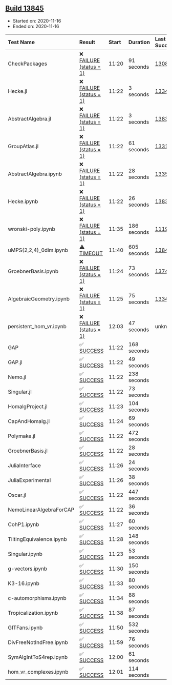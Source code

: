 ## [Build 13845](https://oscarci.mathematik.uni-kl.de/job/oscar/13845/)

* Started on: 2020-11-16
* Ended on: 2020-11-16

| Test Name    | Result | Start | Duration | Last Success | First Failure |
|:-------------|:-------|:------|:---------|:-------------|:--------------|
| CheckPackages | ❌ [FAILURE (status = 1)](https://oscarci.mathematik.uni-kl.de/job/oscar/13845/artifact/logs/build-13845/CheckPackages.log) | 11:20 | 91 seconds | [13085](https://oscarci.mathematik.uni-kl.de/job/oscar/13085/) | [13086](https://oscarci.mathematik.uni-kl.de/job/oscar/13086/) |
| Hecke.jl | ❌ [FAILURE (status = 1)](https://oscarci.mathematik.uni-kl.de/job/oscar/13845/artifact/logs/build-13845/Hecke.jl.log) | 11:22 | 3 seconds | [13341](https://oscarci.mathematik.uni-kl.de/job/oscar/13341/) | [13342](https://oscarci.mathematik.uni-kl.de/job/oscar/13342/) |
| AbstractAlgebra.jl | ❌ [FAILURE (status = 1)](https://oscarci.mathematik.uni-kl.de/job/oscar/13845/artifact/logs/build-13845/AbstractAlgebra.jl.log) | 11:22 | 3 seconds | [13837](https://oscarci.mathematik.uni-kl.de/job/oscar/13837/) | [13838](https://oscarci.mathematik.uni-kl.de/job/oscar/13838/) |
| GroupAtlas.jl | ❌ [FAILURE (status = 1)](https://oscarci.mathematik.uni-kl.de/job/oscar/13845/artifact/logs/build-13845/GroupAtlas.jl.log) | 11:22 | 61 seconds | [13311](https://oscarci.mathematik.uni-kl.de/job/oscar/13311/) | [13312](https://oscarci.mathematik.uni-kl.de/job/oscar/13312/) |
| AbstractAlgebra.ipynb | ❌ [FAILURE (status = 1)](https://oscarci.mathematik.uni-kl.de/job/oscar/13845/artifact/logs/build-13845/AbstractAlgebra.ipynb.log) | 11:22 | 28 seconds | [13355](https://oscarci.mathematik.uni-kl.de/job/oscar/13355/) | [13356](https://oscarci.mathematik.uni-kl.de/job/oscar/13356/) |
| Hecke.ipynb | ❌ [FAILURE (status = 1)](https://oscarci.mathematik.uni-kl.de/job/oscar/13845/artifact/logs/build-13845/Hecke.ipynb.log) | 11:22 | 26 seconds | [13837](https://oscarci.mathematik.uni-kl.de/job/oscar/13837/) | [13838](https://oscarci.mathematik.uni-kl.de/job/oscar/13838/) |
| wronski-poly.ipynb | ❌ [FAILURE (status = 1)](https://oscarci.mathematik.uni-kl.de/job/oscar/13845/artifact/logs/build-13845/wronski-poly.ipynb.log) | 11:35 | 186 seconds | [11192](https://oscarci.mathematik.uni-kl.de/job/oscar/11192/) | [11193](https://oscarci.mathematik.uni-kl.de/job/oscar/11193/) |
| uMPS(2,2,4)_0dim.ipynb | ⚠ [TIMEOUT](https://oscarci.mathematik.uni-kl.de/job/oscar/13845/artifact/logs/build-13845/uMPS-2-2-4-_0dim.ipynb.log) | 11:40 | 605 seconds | [13841](https://oscarci.mathematik.uni-kl.de/job/oscar/13841/) | [13842](https://oscarci.mathematik.uni-kl.de/job/oscar/13842/) |
| GroebnerBasis.ipynb | ❌ [FAILURE (status = 1)](https://oscarci.mathematik.uni-kl.de/job/oscar/13845/artifact/logs/build-13845/GroebnerBasis.ipynb.log) | 11:24 | 73 seconds | [13748](https://oscarci.mathematik.uni-kl.de/job/oscar/13748/) | [13749](https://oscarci.mathematik.uni-kl.de/job/oscar/13749/) |
| AlgebraicGeometry.ipynb | ❌ [FAILURE (status = 1)](https://oscarci.mathematik.uni-kl.de/job/oscar/13845/artifact/logs/build-13845/AlgebraicGeometry.ipynb.log) | 11:25 | 75 seconds | [13341](https://oscarci.mathematik.uni-kl.de/job/oscar/13341/) | [13342](https://oscarci.mathematik.uni-kl.de/job/oscar/13342/) |
| persistent_hom_vr.ipynb | ❌ [FAILURE (status = 1)](https://oscarci.mathematik.uni-kl.de/job/oscar/13845/artifact/logs/build-13845/persistent_hom_vr.ipynb.log) | 12:03 | 47 seconds | unknown | unknown |
| GAP | ✅ [SUCCESS](https://oscarci.mathematik.uni-kl.de/job/oscar/13845/artifact/logs/build-13845/GAP.log) | 11:22 | 168 seconds |  |  |
| GAP.jl | ✅ [SUCCESS](https://oscarci.mathematik.uni-kl.de/job/oscar/13845/artifact/logs/build-13845/GAP.jl.log) | 11:22 | 49 seconds |  |  |
| Nemo.jl | ✅ [SUCCESS](https://oscarci.mathematik.uni-kl.de/job/oscar/13845/artifact/logs/build-13845/Nemo.jl.log) | 11:22 | 238 seconds |  |  |
| Singular.jl | ✅ [SUCCESS](https://oscarci.mathematik.uni-kl.de/job/oscar/13845/artifact/logs/build-13845/Singular.jl.log) | 11:22 | 73 seconds |  |  |
| HomalgProject.jl | ✅ [SUCCESS](https://oscarci.mathematik.uni-kl.de/job/oscar/13845/artifact/logs/build-13845/HomalgProject.jl.log) | 11:23 | 104 seconds |  |  |
| CapAndHomalg.jl | ✅ [SUCCESS](https://oscarci.mathematik.uni-kl.de/job/oscar/13845/artifact/logs/build-13845/CapAndHomalg.jl.log) | 11:24 | 69 seconds |  |  |
| Polymake.jl | ✅ [SUCCESS](https://oscarci.mathematik.uni-kl.de/job/oscar/13845/artifact/logs/build-13845/Polymake.jl.log) | 11:22 | 472 seconds |  |  |
| GroebnerBasis.jl | ✅ [SUCCESS](https://oscarci.mathematik.uni-kl.de/job/oscar/13845/artifact/logs/build-13845/GroebnerBasis.jl.log) | 11:22 | 28 seconds |  |  |
| JuliaInterface | ✅ [SUCCESS](https://oscarci.mathematik.uni-kl.de/job/oscar/13845/artifact/logs/build-13845/JuliaInterface.log) | 11:26 | 24 seconds |  |  |
| JuliaExperimental | ✅ [SUCCESS](https://oscarci.mathematik.uni-kl.de/job/oscar/13845/artifact/logs/build-13845/JuliaExperimental.log) | 11:26 | 38 seconds |  |  |
| Oscar.jl | ✅ [SUCCESS](https://oscarci.mathematik.uni-kl.de/job/oscar/13845/artifact/logs/build-13845/Oscar.jl.log) | 11:22 | 447 seconds |  |  |
| NemoLinearAlgebraForCAP | ✅ [SUCCESS](https://oscarci.mathematik.uni-kl.de/job/oscar/13845/artifact/logs/build-13845/NemoLinearAlgebraForCAP.log) | 11:22 | 36 seconds |  |  |
| CohP1.ipynb | ✅ [SUCCESS](https://oscarci.mathematik.uni-kl.de/job/oscar/13845/artifact/logs/build-13845/CohP1.ipynb.log) | 11:27 | 60 seconds |  |  |
| TiltingEquivalence.ipynb | ✅ [SUCCESS](https://oscarci.mathematik.uni-kl.de/job/oscar/13845/artifact/logs/build-13845/TiltingEquivalence.ipynb.log) | 11:28 | 148 seconds |  |  |
| Singular.ipynb | ✅ [SUCCESS](https://oscarci.mathematik.uni-kl.de/job/oscar/13845/artifact/logs/build-13845/Singular.ipynb.log) | 11:23 | 53 seconds |  |  |
| g-vectors.ipynb | ✅ [SUCCESS](https://oscarci.mathematik.uni-kl.de/job/oscar/13845/artifact/logs/build-13845/g-vectors.ipynb.log) | 11:30 | 150 seconds |  |  |
| K3-16.ipynb | ✅ [SUCCESS](https://oscarci.mathematik.uni-kl.de/job/oscar/13845/artifact/logs/build-13845/K3-16.ipynb.log) | 11:33 | 80 seconds |  |  |
| c-automorphisms.ipynb | ✅ [SUCCESS](https://oscarci.mathematik.uni-kl.de/job/oscar/13845/artifact/logs/build-13845/c-automorphisms.ipynb.log) | 11:34 | 88 seconds |  |  |
| Tropicalization.ipynb | ✅ [SUCCESS](https://oscarci.mathematik.uni-kl.de/job/oscar/13845/artifact/logs/build-13845/Tropicalization.ipynb.log) | 11:38 | 87 seconds |  |  |
| GITFans.ipynb | ✅ [SUCCESS](https://oscarci.mathematik.uni-kl.de/job/oscar/13845/artifact/logs/build-13845/GITFans.ipynb.log) | 11:50 | 532 seconds |  |  |
| DivFreeNotIndFree.ipynb | ✅ [SUCCESS](https://oscarci.mathematik.uni-kl.de/job/oscar/13845/artifact/logs/build-13845/DivFreeNotIndFree.ipynb.log) | 11:59 | 76 seconds |  |  |
| SymAlgIntToS4rep.ipynb | ✅ [SUCCESS](https://oscarci.mathematik.uni-kl.de/job/oscar/13845/artifact/logs/build-13845/SymAlgIntToS4rep.ipynb.log) | 12:00 | 61 seconds |  |  |
| hom_vr_complexes.ipynb | ✅ [SUCCESS](https://oscarci.mathematik.uni-kl.de/job/oscar/13845/artifact/logs/build-13845/hom_vr_complexes.ipynb.log) | 12:01 | 114 seconds |  |  |
